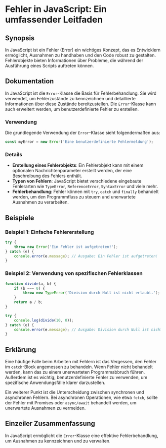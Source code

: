 <!--
Meta Description: # Fehler in JavaScript: Ein umfassender Leitfaden ## Synopsis In JavaScript ist ein Fehler (Error) ein wichtiges Konzept, das es Entwicklern ermöglich...
Meta Keywords: fehler, ist, error, javascript, ein
-->

# Fehler in JavaScript: Ein umfassender Leitfaden

## Synopsis
In JavaScript ist ein Fehler (Error) ein wichtiges Konzept, das es Entwicklern ermöglicht, Ausnahmen zu handhaben und den Code robust zu gestalten. Fehlerobjekte bieten Informationen über Probleme, die während der Ausführung eines Scripts auftreten können.

## Dokumentation
In JavaScript ist die `Error`-Klasse die Basis für Fehlerbehandlung. Sie wird verwendet, um Fehlerzustände zu kennzeichnen und detaillierte Informationen über diese Zustände bereitzustellen. Die `Error`-Klasse kann auch erweitert werden, um benutzerdefinierte Fehler zu erstellen.

### Verwendung
Die grundlegende Verwendung der `Error`-Klasse sieht folgendermaßen aus:

```javascript
const myError = new Error('Eine benutzerdefinierte Fehlermeldung');
```

### Details
- **Erstellung eines Fehlerobjekts**: Ein Fehlerobjekt kann mit einem optionalen Nachrichtenparameter erstellt werden, der eine Beschreibung des Fehlers enthält.
- **Typen von Fehlern**: JavaScript bietet verschiedene eingebaute Fehlerarten wie `TypeError`, `ReferenceError`, `SyntaxError` und viele mehr.
- **Fehlerbehandlung**: Fehler können mit `try`, `catch` und `finally` behandelt werden, um den Programmfluss zu steuern und unerwartete Ausnahmen zu verarbeiten.

## Beispiele
### Beispiel 1: Einfache Fehlererstellung
```javascript
try {
    throw new Error('Ein Fehler ist aufgetreten!');
} catch (e) {
    console.error(e.message); // Ausgabe: Ein Fehler ist aufgetreten!
}
```

### Beispiel 2: Verwendung von spezifischen Fehlerklassen
```javascript
function divide(a, b) {
    if (b === 0) {
        throw new TypeError('Division durch Null ist nicht erlaubt.');
    }
    return a / b;
}

try {
    console.log(divide(10, 0));
} catch (e) {
    console.error(e.message); // Ausgabe: Division durch Null ist nicht erlaubt.
}
```

## Erklärung
Eine häufige Falle beim Arbeiten mit Fehlern ist das Vergessen, den Fehler im `catch`-Block angemessen zu behandeln. Wenn Fehler nicht behandelt werden, kann das zu einem unerwarteten Programmabbruch führen. Außerdem ist es wichtig, benutzerdefinierte Fehler zu verwenden, um spezifische Anwendungsfälle klarer darzustellen.

Ein weiterer Punkt ist die Unterscheidung zwischen synchronen und asynchronen Fehlern. Bei asynchronen Operationen, wie etwa `fetch`, sollte der Fehler mit Promises oder `async/await` behandelt werden, um unerwartete Ausnahmen zu vermeiden.

## Einzeiler Zusammenfassung
In JavaScript ermöglicht die `Error`-Klasse eine effektive Fehlerbehandlung, um Ausnahmen zu kennzeichnen und zu verwalten.